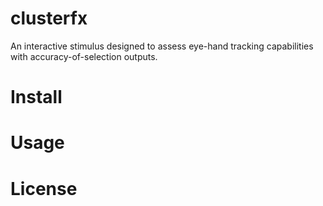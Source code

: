 # clusterfx
An interactive stimulus designed to assess eye-hand tracking capabilities with accuracy-of-selection outputs.
# Install
# Usage
# License
